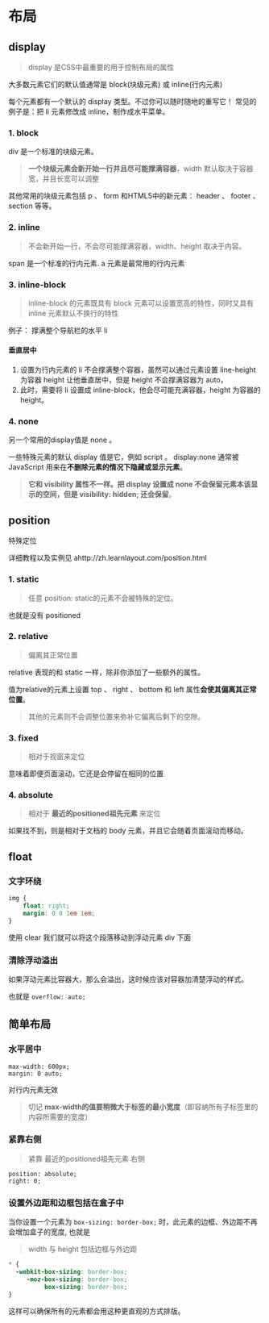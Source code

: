 # 布局

## display
> display 是CSS中最重要的用于控制布局的属性

大多数元素它们的默认值通常是 block(块级元素) 或 inline(行内元素)


每个元素都有一个默认的 display 类型。不过你可以随时随地的重写它！
常见的例子是：把 li 元素修改成 inline，制作成水平菜单。

### 1. block
div 是一个标准的块级元素。

> **一个块级元素会新开始一行并且尽可能撑满容器**，width 默认取决于容器宽，并且长宽可以调整

其他常用的块级元素包括 p 、 form 和HTML5中的新元素： header 、 footer 、 section 等等。
### 2. inline
> 不会新开始一行，不会尽可能撑满容器，width、height 取决于内容。

span 是一个标准的行内元素. a 元素是最常用的行内元素

### 3. inline-block
> inline-block 的元素既具有 block 元素可以设置宽高的特性，同时又具有 inline 元素默认不换行的特性


例子： 撑满整个导航栏的水平 li
#### 垂直居中
1. 设置为行内元素的 li 不会撑满整个容器，虽然可以通过元素设置 line-height 为容器 height 让他垂直居中，但是 height 不会撑满容器为 auto，
2. 此时，需要将 li 设置成 inline-block，他会尽可能充满容器，height 为容器的 height。

### 4. none
另一个常用的display值是 none 。

一些特殊元素的默认 display 值是它，例如 script 。
display:none 通常被 JavaScript 用来在**不删除元素的情况下隐藏或显示元素**。

> **它和 visibility 属性不一样。把 display 设置成 none 不会保留元素本该显示的空间，但是 visibility: hidden; 还会保留**。



## position
特殊定位

详细教程以及实例见 ahttp://zh.learnlayout.com/position.html
### 1. static
> 任意 position: static的元素不会被特殊的定位。

也就是没有 positioned

### 2. relative
> 偏离其正常位置

relative 表现的和 static 一样，除非你添加了一些额外的属性。

值为relative的元素上设置 top 、 right 、 bottom 和 left 属性**会使其偏离其正常位置**。

> 其他的元素则不会调整位置来弥补它偏离后剩下的空隙。

### 3. fixed
> 相对于视窗来定位

意味着即便页面滚动，它还是会停留在相同的位置

### 4. absolute
> 相对于 **最近的positioned祖先元素** 来定位

如果找不到，则是相对于文档的 body 元素，并且它会随着页面滚动而移动。

## float
### 文字环绕
```css
img {
    float: right;
    margin: 0 0 1em 1em;
}
```
使用 clear 我们就可以将这个段落移动到浮动元素 div 下面

### 清除浮动溢出
如果浮动元素比容器大，那么会溢出，这时候应该对容器加清楚浮动的样式。

也就是 `overflow: auto;`

## 简单布局
### 水平居中

```
max-width: 600px;
margin: 0 auto;
```
对行内元素无效

> 切记 **max-width的值要稍微大于标签的最小宽度**（即容纳所有子标签里的内容所需要的宽度）

### 紧靠右侧
> 紧靠 最近的positioned祖先元素 右侧

```
position: absolute;
right: 0;
```



### 设置外边距和边框包括在盒子中

当你设置一个元素为 `box-sizing: border-box;` 时，此元素的边框、外边距不再会增加盒子的宽度, 也就是  
> width 与 height 包括边框与外边距

```css
* {
  -webkit-box-sizing: border-box;
     -moz-box-sizing: border-box;
          box-sizing: border-box;
}
```
这样可以确保所有的元素都会用这种更直观的方式排版。
